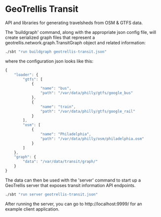 GeoTrellis Transit
===========

API and libraries for generating travelsheds from OSM &amp; GTFS data.

The 'buildgraph' command, along with the appropriate json config file, will create serialized graph files that represent a geotrellis.network.graph.TransitGraph object and related information:

```bash
./sbt "run buildgraph geotrellis-transit.json"
```

where the configuration json looks like this:

```javascript
{
    "loader": {
        "gtfs": [
            {
                "name": "bus",
                "path": "/var/data/philly/gtfs/google_bus" 
            },
            {
                "name": "train",
                "path": "/var/data/philly/gtfs/google_rail"
            }
        ],
        "osm": [
            {
                "name": "Philadelphia",
                "path": "/var/data/philly/osm/philadelphia.osm"
            }
        ]
    },
    "graph": {
        "data": "/var/data/transit/graph/"
    }
}
```

The data can then be used with the 'server' command to start up a GeoTrellis server that exposes transit information API endpoints. 

```bash
./sbt "run server geotrellis-transit.json"
```

After running the server, you can go to http://localhost:9999/ for an example client application.
